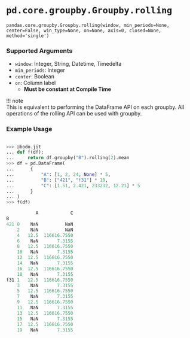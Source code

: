 # `pd.core.groupby.Groupby.rolling`

`pandas.core.groupby.Groupby.rolling(window, min_periods=None, center=False, win_type=None, on=None, axis=0, closed=None, method='single')`


### Supported Arguments

- `window`: Integer, String, Datetime, Timedelta
- `min_periods`: Integer
- `center`: Boolean
- `on`: Column label
    - **Must be constant at Compile Time**


!!! note       
    This is equivalent to performing the DataFrame API
    on each groupby. All operations of the rolling API
    can be used with groupby.

### Example Usage

```py

>>> @bodo.jit
... def f(df):
...     return df.groupby("B").rolling(2).mean
>>> df = pd.DataFrame(
...      {
...          "A": [1, 2, 24, None] * 5,
...          "B": ["421", "f31"] * 10,
...          "C": [1.51, 2.421, 233232, 12.21] * 5
...      }
... )
>>> f(df)

           A            C
B
421 0    NaN          NaN
    2    NaN          NaN
    4   12.5  116616.7550
    6    NaN       7.3155
    8   12.5  116616.7550
    10   NaN       7.3155
    12  12.5  116616.7550
    14   NaN       7.3155
    16  12.5  116616.7550
    18   NaN       7.3155
f31 1   12.5  116616.7550
    3    NaN       7.3155
    5   12.5  116616.7550
    7    NaN       7.3155
    9   12.5  116616.7550
    11   NaN       7.3155
    13  12.5  116616.7550
    15   NaN       7.3155
    17  12.5  116616.7550
    19   NaN       7.3155
```
  

